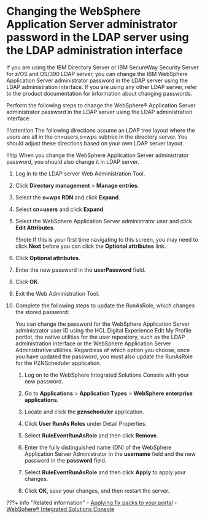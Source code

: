 # Changing the WebSphere Application Server administrator password in the LDAP server using the LDAP administration interface

If you are using the IBM Directory Server or IBM SecureWay Security Server for z/OS and OS/390 LDAP server, you can change the IBM WebSphere Application Server administrator password in the LDAP server using the LDAP administration interface. If you are using any other LDAP server, refer to the product documentation for information about changing passwords.

Perform the following steps to change the WebSphere® Application Server administrator password in the LDAP server using the LDAP administration interface:

!!!attention
    The following directions assume an LDAP tree layout where the users are all in the cn=users,o=wps subtree in the directory server. You should adjust these directions based on your own LDAP server layout.

!!!tip
    When you change the WebSphere Application Server administrator password, you should also change it in LDAP server.

1.  Log in to the LDAP server Web Administration Tool.

2.  Click **Directory management** \> **Manage entries**.

3.  Select the **o=wps RDN** and click **Expand**.

4.  Select **cn=users** and click **Expand**.

5.  Select the WebSphere Application Server administrator user and click **Edit Attributes**.

    !!!note
        If this is your first time navigating to this screen, you may need to click **Next** before you can click the **Optional attributes** link.

6.  Click **Optional attributes**.

7.  Enter the new password in the **userPassword** field.

8.  Click **OK**.

9.  Exit the Web Administration Tool.

10. Complete the following steps to update the RunAsRole, which changes the stored password:

    You can change the password for the WebSphere Application Server administrator user ID using the HCL Digital Experience Edit My Profile portlet, the native utilities for the user repository, such as the LDAP administration interface or the WebSphere Application Server Administrative utilities. Regardless of which option you choose, once you have updated the password, you must also update the RunAsRole for the PZNScheduler application.

    1.  Log on to the WebSphere Integrated Solutions Console with your new password.

    2.  Go to **Applications** \> **Application Types** \> **WebSphere enterprise applications**.

    3.  Locate and click the **pznscheduler** application.

    4.  Click **User RunAs Roles** under Detail Properties.

    5.  Select **RuleEventRunAsRole** and then click **Remove**.

    6.  Enter the fully distinguished name (DN) of the WebSphere Application Server Administrator in the **username** field and the new password in the **password** field.

    7.  Select **RuleEventRunAsRole** and then click **Apply** to apply your changes.

    8.  Click **OK**, save your changes, and then restart the server.



???+ info "Related information"
    - [Applying fix packs to your portal](../../../../manage_portal_using_iim/apply_fixpacks.md)
    - [WebSphere® Integrated Solutions Console](../../../../portal_admin_tools/WebSphere_Integrated_Solutions_Console.md)
